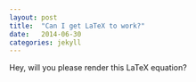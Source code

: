 ```yaml
---
layout: post
title:  "Can I get LaTeX to work?"
date:   2014-06-30
categories: jekyll 
---
```


Hey, will you please render this LaTeX equation?


